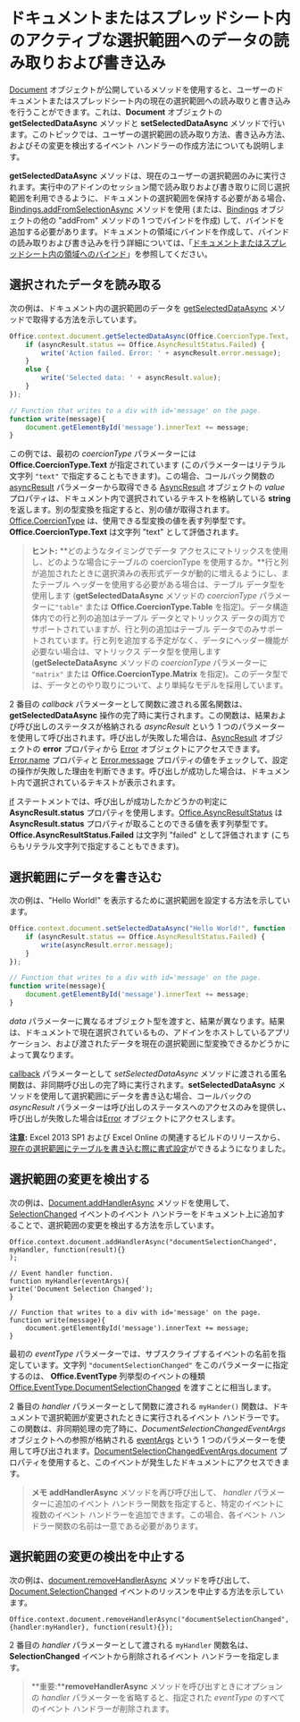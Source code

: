 
# <a name="read-and-write-data-to-the-active-selection-in-a-document-or-spreadsheet"></a>ドキュメントまたはスプレッドシート内のアクティブな選択範囲へのデータの読み取りおよび書き込み

[Document](http://dev.office.com/reference/add-ins/shared/document) オブジェクトが公開しているメソッドを使用すると、ユーザーのドキュメントまたはスプレッドシート内の現在の選択範囲への読み取りと書き込みを行うことができます。これは、**Document** オブジェクトの **getSelectedDataAsync** メソッドと **setSelectedDataAsync** メソッドで行います。このトピックでは、ユーザーの選択範囲の読み取り方法、書き込み方法、およびその変更を検出するイベント ハンドラーの作成方法についても説明します。


  **getSelectedDataAsync** メソッドは、現在のユーザーの選択範囲のみに実行されます。実行中のアドインのセッション間で読み取りおよび書き取りに同じ選択範囲を利用できるように、ドキュメントの選択範囲を保持する必要がある場合、[Bindings.addFromSelectionAsync](http://msdn.microsoft.com/en-us/library/edc99214-e63e-43f2-9392-97ead42fc155.aspx) メソッドを使用 (または、[Bindings](http://msdn.microsoft.com/en-us/library/09979e31-3bfb-45be-adda-0f7cc2db1fe1.aspx) オブジェクトの他の "addFrom" メソッドの 1 つでバインドを作成) して、バインドを追加する必要があります。ドキュメントの領域にバインドを作成して、バインドの読み取りおよび書き込みを行う詳細については、「[ドキュメントまたはスプレッドシート内の領域へのバインド](../develop/bind-to-regions-in-a-document-or-spreadsheet.md)」を参照してください。


## <a name="read-selected-data"></a>選択されたデータを読み取る


次の例は、ドキュメント内の選択範囲のデータを [getSelectedDataAsync](http://dev.office.com/reference/add-ins/shared/document.getselecteddataasync) メソッドで取得する方法を示しています。


```js
Office.context.document.getSelectedDataAsync(Office.CoercionType.Text, function (asyncResult) {
    if (asyncResult.status == Office.AsyncResultStatus.Failed) {
        write('Action failed. Error: ' + asyncResult.error.message);
    }
    else {
        write('Selected data: ' + asyncResult.value);
    }
});

// Function that writes to a div with id='message' on the page.
function write(message){
    document.getElementById('message').innerText += message; 
}
```

この例では、最初の _coercionType_ パラメーターには **Office.CoercionType.Text** が指定されています (このパラメーターはリテラル文字列 `"text"` で指定することもできます)。この場合、コールバック関数の [asyncResult](http://dev.office.com/reference/add-ins/shared/asyncresult.status) パラメーターから取得できる [AsyncResult](http://dev.office.com/reference/add-ins/shared/asyncresult) オブジェクトの _value_ プロパティは、ドキュメント内で選択されているテキストを格納している **string** を返します。別の型変換を指定すると、別の値が取得されます。[Office.CoercionType](http://dev.office.com/reference/add-ins/shared/coerciontype-enumeration) は、使用できる型変換の値を表す列挙型です。**Office.CoercionType.Text** は文字列 "text" として評価されます。


 >**ヒント:** **どのようなタイミングでデータ アクセスにマトリックスを使用し、どのような場合にテーブルの coercionType を使用するか。**行と列が追加されたときに選択済みの表形式データが動的に増えるようにし、またテーブル ヘッダーを使用する必要がある場合は、テーブル データ型を使用します (**getSelectedDataAsync** メソッドの _coercionType_ パラメーターに`"table"` または **Office.CoercionType.Table** を指定)。データ構造体内での行と列の追加はテーブル データとマトリックス データの両方でサポートされていますが、行と列の追加はテーブル データでのみサポートされています。行と列を追加する予定がなく、データにヘッダー機能が必要ない場合は、マトリックス データ型を使用します (**getSelecteDataAsync** メソッドの _coercionType_ パラメーターに `"matrix"` または **Office.CoercionType.Matrix** を指定)。このデータ型では、データとのやり取りについて、より単純なモデルを採用しています。

2 番目の _callback_ パラメーターとして関数に渡される匿名関数は、**getSelectedDataAsync** 操作の完了時に実行されます。この関数は、結果および呼び出しのステータスが格納される _asyncResult_ という 1 つのパラメーターを使用して呼び出されます。呼び出しが失敗した場合は、[AsyncResult](http://dev.office.com/reference/add-ins/shared/asyncresult.context) オブジェクトの **error** プロパティから [Error](http://dev.office.com/reference/add-ins/shared/error) オブジェクトにアクセスできます。[Error.name](http://dev.office.com/reference/add-ins/shared/error.name) プロパティと [Error.message](http://dev.office.com/reference/add-ins/shared/error.message) プロパティの値をチェックして、設定の操作が失敗した理由を判断できます。呼び出しが成功した場合は、ドキュメント内で選択されているテキストが表示されます。

[if](http://dev.office.com/reference/add-ins/shared/asyncresult.error) ステートメントでは、呼び出しが成功したかどうかの判定に **AsyncResult.status** プロパティを使用します。[Office.AsyncResultStatus](http://dev.office.com/reference/add-ins/shared/asyncresultstatus-enumeration) は **AsyncResult.status** プロパティが取ることのできる値を表す列挙型です。**Office.AsyncResultStatus.Failed** は文字列 "failed" として評価されます (こちらもリテラル文字列で指定することもできます)。


## <a name="write-data-to-the-selection"></a>選択範囲にデータを書き込む


次の例は、"Hello World!" を表示するために選択範囲を設定する方法を示しています。


```js
Office.context.document.setSelectedDataAsync("Hello World!", function (asyncResult) {
    if (asyncResult.status == Office.AsyncResultStatus.Failed) {
        write(asyncResult.error.message);
    }
});

// Function that writes to a div with id='message' on the page.
function write(message){
    document.getElementById('message').innerText += message; 
}
```

_data_ パラメーターに異なるオブジェクト型を渡すと、結果が異なります。結果は、ドキュメントで現在選択されているもの、アドインをホストしているアプリケーション、および渡されたデータを現在の選択範囲に型変換できるかどうかによって異なります。

[callback](http://dev.office.com/reference/add-ins/shared/document.setselecteddataasync) パラメーターとして _setSelectedDataAsync_ メソッドに渡される匿名関数は、非同期呼び出しの完了時に実行されます。**setSelectedDataAsync** メソッドを使用して選択範囲にデータを書き込む場合、コールバックの _asyncResult_ パラメーターは呼び出しのステータスへのアクセスのみを提供し、呼び出しが失敗した場合は[Error](http://dev.office.com/reference/add-ins/shared/error) オブジェクトにアクセスします。

 **注意:** Excel 2013 SP1 および Excel Online の関連するビルドのリリースから、[現在の選択範囲にテーブルを書き込む際に書式設定](../excel/format-tables-in-add-ins-for-excel.md)ができるようになりました。


## <a name="detect-changes-in-the-selection"></a>選択範囲の変更を検出する


次の例は、[Document.addHandlerAsync](http://dev.office.com/reference/add-ins/shared/document.addhandlerasync) メソッドを使用して、[SelectionChanged](http://dev.office.com/reference/add-ins/shared/document.selectionchanged.event) イベントのイベント ハンドラーをドキュメント上に追加することで、選択範囲の変更を検出する方法を示しています。


```
Office.context.document.addHandlerAsync("documentSelectionChanged", myHandler, function(result){} 
);

// Event handler function.
function myHandler(eventArgs){
write('Document Selection Changed');
}

// Function that writes to a div with id='message' on the page.
function write(message){
    document.getElementById('message').innerText += message; 
}
```

最初の  _eventType_ パラメーターでは、サブスクライブするイベントの名前を指定しています。文字列 `"documentSelectionChanged"` をこのパラメーターに指定するのは、 **Office.EventType** 列挙型のイベントの種類 [Office.EventType.DocumentSelectionChanged](http://dev.office.com/reference/add-ins/shared/eventtype-enumeration) を渡すことに相当します。

2 番目の _handler_ パラメーターとして関数に渡される `myHander()` 関数は、ドキュメントで選択範囲が変更されたときに実行されるイベント ハンドラーです。この関数は、非同期処理の完了時に、_DocumentSelectionChangedEventArgs_ オブジェクトへの参照が格納される [eventArgs](http://dev.office.com/reference/add-ins/shared/document.selectionchangedeventargs) という 1 つのパラメーターを使用して呼び出されます。[DocumentSelectionChangedEventArgs.document](http://dev.office.com/reference/add-ins/shared/document.selectionchangedeventargs.document) プロパティを使用すると、このイベントが発生したドキュメントにアクセスできます。


 >**メモ**   **addHandlerAsync** メソッドを再び呼び出して、 _handler_ パラメーターに追加のイベント ハンドラー関数を指定すると、特定のイベントに複数のイベント ハンドラーを追加できます。この場合、各イベント ハンドラー関数の名前は一意である必要があります。


## <a name="stop-detecting-changes-in-the-selection"></a>選択範囲の変更の検出を中止する


次の例は、[document.removeHandlerAsync](http://dev.office.com/reference/add-ins/shared/document.selectionchanged.event) メソッドを呼び出して、[Document.SelectionChanged](http://dev.office.com/reference/add-ins/shared/document.removehandlerasync) イベントのリッスンを中止する方法を示しています。


```
Office.context.document.removeHandlerAsync("documentSelectionChanged", {handler:myHandler}, function(result){});
```

2 番目の  _handler_ パラメーターとして渡される `myHandler` 関数名は、 **SelectionChanged** イベントから削除されるイベント ハンドラーを指定します。


 >**重要:****removeHandlerAsync** メソッドを呼び出すときにオプションの _handler_ パラメーターを省略すると、指定された _eventType_ のすべてのイベント ハンドラーが削除されます。


